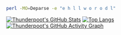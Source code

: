 ```sh
perl -MO=Deparse -e "e h l l w o r o d l"
```
[![Thunderpoot's GitHub Stats](https://github-readme-stats.vercel.app/api?username=thunderpoot&theme=github_dark)](https://github.com/anuraghazra/github-readme-stats)
[![Top Langs](https://github-readme-stats.vercel.app/api/top-langs/?username=thunderpoot&layout=compact&hide=VBA&theme=github_dark)](https://github.com/anuraghazra/github-readme-stats)
[![Thunderpoot's GitHub Activity Graph](https://activity-graph.herokuapp.com/graph?username=thunderpoot&theme=github-dark)](https://github.com/ashutosh00710/github-readme-activity-graph)
